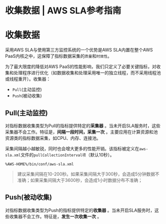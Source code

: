 # 收集数据 | AWS SLA参考指南

# 收集数据

采用AWS SLA与使用第三方监控系统的一个优势是AWS SLA内置在整个AWS PaaS内核之中，这保障了指标数据采集的`质量`和`时效性`。

为了最大限度的降低对AWS PaaS的性能影响，我们只定义了必要关键指标，对收集和处理程序进行优化（如数据收集和处理采用唯一的独立线程，而不采用线程池或线程重开）。收集器：

  * `Pull`(主动监控)
  * `Push`(被动收集)

## Pull(主动监控)

对指标数据收集类型为Pull的指标提供特定的**采集器** 。当未开启SLA服务时，这些采集器不会工作。特征是，**间隔一段时间，采集一次** 。主要应用在计算资源和池资源类的指标数据采集，如CPU、内存、连接池。

采集间隔越小越敏锐，同时也会增大更多的性能开销。该指标被定义在`aws-sla.xml`文件的`pullCollectionInterval项`（默认10秒）。
    
    
    %AWS-HOME%/bin/conf/aws-sla.xml
    

> 建议采集间隔在10-200秒。如果采集间隔大于300秒，会造成5分钟数据不准确；如果采集间隔大于3600秒，会造成1小时数据分布不准确；

## Push(被动收集)

对指标数据收集类型为Push的指标提供特定的**收集器** 。当未开启SLA服务时，这些收集器不会工作。特征是，**发生一次收集一次** 。